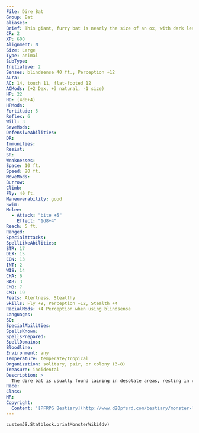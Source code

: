 ```yaml
---
File: Dire Bat
Group: Bat
aliases: 
Brief: This giant, furry bat is nearly the size of an ox, with dark leathery wings that open wider than two men with arms outstretched.
CR: 2
XP: 600
Alignment: N
Size: Large
Type: animal
SubType: 
Initiative: 2
Senses: blindsense 40 ft.; Perception +12
Aura: 
AC: 14, touch 11, flat-footed 12
ACMods: (+2 Dex, +3 natural, -1 size)
HP: 22
HD: (4d8+4)
HPMods: 
Fortitude: 5
Reflex: 6
Will: 3
SaveMods: 
DefensiveAbilities: 
DR: 
Immunities: 
Resist: 
SR: 
Weaknesses: 
Space: 10 ft.
Speed: 20 ft.
MoveMods: 
Burrow: 
Climb: 
Fly: 40 ft.
Maneuverability: good
Swim: 
Melee: 
  - Attack: "bite +5"
    Effect: "1d8+4"
Reach: 5 ft.
Ranged: 
SpecialAttacks: 
SpellLikeAbilities: 
STR: 17
DEX: 15
CON: 13
INT: 2
WIS: 14
CHA: 6
BAB: 3
CMB: 7
CMD: 19
Feats: Alertness, Stealthy
Skills: Fly +9, Perception +12, Stealth +4
RacialMods: +4 Perception when using blindsense
Languages: 
SQ: 
SpecialAbilities: 
SpellsKnown: 
SpellsPrepared: 
SpellDomains: 
Bloodline: 
Environment: any
Temperature: temperate/tropical
Organization: solitary, pair, or colony (3-8)
Treasure: incidental
Description: >
  The dire bat is usually found lairing in desolate areas, resting in caves or other secluded areas during the day and taking to the skies in search of prey at night. This immense creature has an average wingspan of 15 feet and weighs roughly 200 pounds. The dire bat generally doesn't shelter in groups larger than eight, often living a solitary life. A dire bat prefers feeding on livestock and herd animals. Dire Bat Animal Companion Starting Statistics: Size Medium; Speed 20 ft., fly 40 ft. (good); AC +0 natural armor; Attack bite (1d6); Ability Scores Str 9, Dex 17, Con 9, Int 2, Wis 14, Cha 6; Special Qualities blindsense 40 ft. 7th-Level Advancement: Size Large; AC +3 natural armor; Attack bite (1d8); Ability Scores Str +8, Dex -2, Con +4.
Race: 
Class: 
MR: 
Copyright:
  Content: '[PFRPG Bestiary](http://www.d20pfsrd.com/bestiary/monster-listings/animals/bat/dire-bat)'
---
```

```dataviewjs
customJS.Statblock.printMonsterWiki(dv)
```
